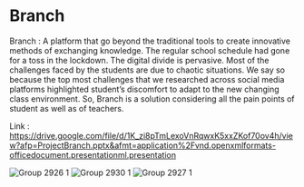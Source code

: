 # Branch
Branch : A platform that go beyond the traditional tools to create innovative methods of exchanging knowledge.
The regular school schedule had gone for a toss in the lockdown. The digital divide is pervasive. Most of the challenges faced by the students are due to chaotic situations. We say so because the top most challenges that we researched across social media platforms highlighted student’s discomfort to adapt to the new changing class environment. So, Branch is a solution considering all the pain points of student as well as of teachers.

Link : https://drive.google.com/file/d/1K_zi8pTmLexoVnRqwxK5xxZKof70ov4h/view?afp=ProjectBranch.pptx&afmt=application%2Fvnd.openxmlformats-officedocument.presentationml.presentation

![Group 2926 1](https://github.com/ShivamRani/Branch/assets/83000202/7a02f009-f3b1-459e-9309-5439a8dbdd94)
![Group 2930 1](https://github.com/ShivamRani/Branch/assets/83000202/90565e70-b6ef-4e3b-b271-7d5f804f201f)
![Group 2927 1](https://github.com/ShivamRani/Branch/assets/83000202/ad18bbc2-dfda-4711-b82e-119d94ba5cad)

